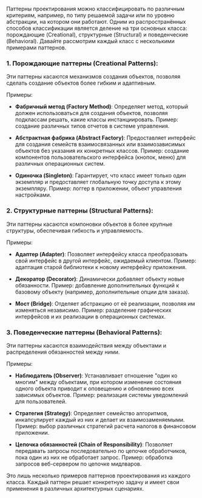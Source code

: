 Паттерны проектирования можно классифицировать по различным критериям, например, по типу решаемой задачи или по уровню абстракции, на котором они работают. Одним из распространённых способов классификации является деление на три основных класса: порождающие (Creational), структурные (Structural) и поведенческие (Behavioral). Давайте рассмотрим каждый класс с несколькими примерами паттернов.

### 1. Порождающие паттерны (Creational Patterns):

Эти паттерны касаются механизмов создания объектов, позволяя сделать создание объектов более гибким и адаптивным.

Примеры:

- **Фабричный метод (Factory Method)**: Определяет метод, который должен использоваться для создания объектов, позволяя подклассам решать, какие классы инстанциировать. Пример: создание различных типов отчетов в системе управления.

- **Абстрактная фабрика (Abstract Factory)**: Предоставляет интерфейс для создания семейств взаимосвязанных или взаимозависимых объектов без указания их конкретных классов. Пример: создание компонентов пользовательского интерфейса (кнопок, меню) для различных операционных систем.

- **Одиночка (Singleton)**: Гарантирует, что класс имеет только один экземпляр и предоставляет глобальную точку доступа к этому экземпляру. Пример: логгер в приложении, объект управления настройками.

### 2. Структурные паттерны (Structural Patterns):

Эти паттерны касаются компоновки объектов в более крупные структуры, обеспечивая гибкость и управляемость.

Примеры:

- **Адаптер (Adapter)**: Позволяет интерфейсу класса преобразовать свой интерфейс в другой интерфейс, ожидаемый клиентом. Пример: адаптация старой библиотеки к новому интерфейсу приложения.

- **Декоратор (Decorator)**: Динамически добавляет объекту новые обязанности. Пример: добавление дополнительных функций к базовому объекту (например, дополнительные опции для заказа).

- **Мост (Bridge)**: Отделяет абстракцию от её реализации, позволяя им изменяться независимо. Пример: разделение графических интерфейсов и их реализации в операционных системах.

### 3. Поведенческие паттерны (Behavioral Patterns):

Эти паттерны касаются взаимодействия между объектами и распределения обязанностей между ними.

Примеры:

- **Наблюдатель (Observer)**: Устанавливает отношение "один ко многим" между объектами, при котором изменение состояния одного объекта приводит к оповещению и обновлению всех зависимых объектов. Пример: реализация системы уведомлений для пользователей.

- **Стратегия (Strategy)**: Определяет семейство алгоритмов, инкапсулирует каждый из них и делает их взаимозаменяемыми. Пример: выбор различных стратегий расчета налогов в финансовом приложении.

- **Цепочка обязанностей (Chain of Responsibility)**: Позволяет передавать запросы последовательно по цепочке обработчиков, пока один из них не обработает запрос. Пример: обработка запросов веб-сервером по цепочке мидлваров.

Это лишь несколько примеров паттернов проектирования из каждого класса. Каждый паттерн решает конкретную задачу и имеет свои применения в различных архитектурных сценариях.